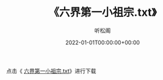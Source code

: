 ﻿---
title:  《六界第一小祖宗.txt》
date:   2022-01-01T00:00:00+00:00
author: 听松阁
layout: post
permalink: /六界第一小祖宗/
categories: 小说
tags: [小说]
---

点击《 [六界第一小祖宗.txt](http://img.660000.xyz/bookstukust/book/bntxt/10/六界第一小祖宗.txt)》进行下载